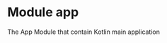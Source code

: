 <!-- 
example:
#module moduleName
module description

#package packageName
package description
-->
# Module app

The App Module that contain Kotlin main application



